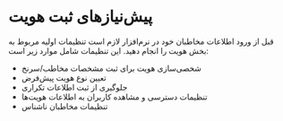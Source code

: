 # پیش‌نیازهای ثبت هویت

قبل از ورود اطلاعات مخاطبان خود در نرم‌افزار لازم است تنظیمات اولیه مربوط به بخش هویت را انجام دهید. این تنظیمات شامل موارد زیر است:

- شخصی‌سازی هویت برای ثبت مشخصات مخاطب/سرنخ
- تعیین نوع هویت پیش‌فرض
- جلوگیری از ثبت اطلاعات تکراری
- تنظیمات دسترسی و مشاهده کاربران به اطلاعات هویت‌ها
- تنظیمات مخاطبان ناشناس
